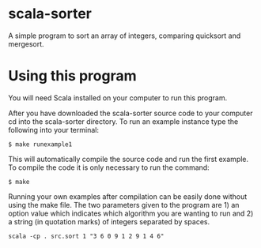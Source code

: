 # scala-sorter
A simple program to sort an array of integers, comparing quicksort and mergesort.

# Using this program
You will need Scala installed on your computer to run this program.

After you have downloaded the scala-sorter source code to your computer cd into the scala-sorter directory. To run an example instance type the following into your terminal:

``$ make runexample1``

This will automatically compile the source code and run the first example. To compile the code it is only necessary to run the command: 


``$ make``

Running your own examples after compilation can be easily done without using the make file. The two parameters given to the program are 1) an option value which indicates which algorithm you are wanting to run and 2) a string (in quotation marks) of integers separated by spaces.

``scala -cp . src.sort 1 "3 6 0 9 1 2 9 1 4 6"``

